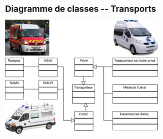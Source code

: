 Diagramme de classes -- Transports
==================================

![Diagramme de classes -- Transports](../images/10-classes-2.png "Diagramme de classes -- Transports")

